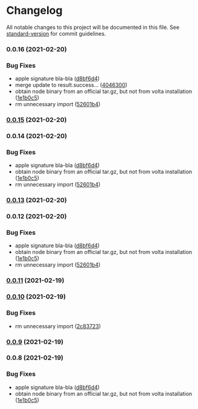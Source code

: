 # Changelog

All notable changes to this project will be documented in this file. See [standard-version](https://github.com/conventional-changelog/standard-version) for commit guidelines.

### 0.0.16 (2021-02-20)


### Bug Fixes

* apple signature bla-bla ([d8bf6d4](https://github.com/deneb-kaitos/ops-packages/commit/d8bf6d427039322f2c757e9e6bff6790da14e1dd))
* merge update to result.success... ([4046300](https://github.com/deneb-kaitos/ops-packages/commit/4046300384a096b05ca18676204bb3773498f33c))
* obtain node binary from an official tar.gz, but not from volta installation ([1e1b0c5](https://github.com/deneb-kaitos/ops-packages/commit/1e1b0c55aaef33679886480418a0b524d6c5e1d2))
* rm unnecessary import ([52601b4](https://github.com/deneb-kaitos/ops-packages/commit/52601b430567fa21928a642017d467e260ea4b43))

### [0.0.15](https://github.com/deneb-kaitos/ops-packages/compare/v0.0.14...v0.0.15) (2021-02-20)

### 0.0.14 (2021-02-20)


### Bug Fixes

* apple signature bla-bla ([d8bf6d4](https://github.com/deneb-kaitos/ops-packages/commit/d8bf6d427039322f2c757e9e6bff6790da14e1dd))
* obtain node binary from an official tar.gz, but not from volta installation ([1e1b0c5](https://github.com/deneb-kaitos/ops-packages/commit/1e1b0c55aaef33679886480418a0b524d6c5e1d2))
* rm unnecessary import ([52601b4](https://github.com/deneb-kaitos/ops-packages/commit/52601b430567fa21928a642017d467e260ea4b43))

### [0.0.13](https://github.com/deneb-kaitos/ops-packages/compare/v0.0.12...v0.0.13) (2021-02-20)

### 0.0.12 (2021-02-20)


### Bug Fixes

* apple signature bla-bla ([d8bf6d4](https://github.com/deneb-kaitos/ops-packages/commit/d8bf6d427039322f2c757e9e6bff6790da14e1dd))
* obtain node binary from an official tar.gz, but not from volta installation ([1e1b0c5](https://github.com/deneb-kaitos/ops-packages/commit/1e1b0c55aaef33679886480418a0b524d6c5e1d2))
* rm unnecessary import ([52601b4](https://github.com/deneb-kaitos/ops-packages/commit/52601b430567fa21928a642017d467e260ea4b43))

### [0.0.11](https://github.com/deneb-kaitos/ops-packages/compare/v0.0.10...v0.0.11) (2021-02-19)

### [0.0.10](https://github.com/deneb-kaitos/ops-packages/compare/v0.0.9...v0.0.10) (2021-02-19)


### Bug Fixes

* rm unnecessary import ([2c83723](https://github.com/deneb-kaitos/ops-packages/commit/2c83723a7bae9d56addf54865ec284e1f6fff77f))

### [0.0.9](https://github.com/deneb-kaitos/ops-packages/compare/v0.0.8...v0.0.9) (2021-02-19)

### 0.0.8 (2021-02-19)


### Bug Fixes

* apple signature bla-bla ([d8bf6d4](https://github.com/deneb-kaitos/ops-packages/commit/d8bf6d427039322f2c757e9e6bff6790da14e1dd))
* obtain node binary from an official tar.gz, but not from volta installation ([1e1b0c5](https://github.com/deneb-kaitos/ops-packages/commit/1e1b0c55aaef33679886480418a0b524d6c5e1d2))
